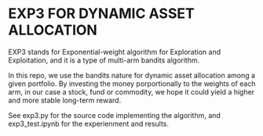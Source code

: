 # EXP3 FOR DYNAMIC ASSET ALLOCATION
EXP3 stands for Exponential-weight algorithm for Exploration and Exploitation, and it is a type of multi-arm bandits algorithm. 

In this repo, we use the bandits nature for dynamic asset allocation among a given portfolio. By investing the money porportionally to the weights of each arm, in our case a stock, fund or commodity, we hope it could yield a higher and more stable long-term reward. 

See exp3.py for the source code implementing the algorithm, and exp3_test.ipynb for the experienment and results. 